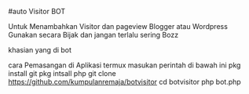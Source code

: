 #auto Visitor BOT

Untuk Menambahkan Visitor dan pageview Blogger atau Wordpress
Gunakan secara Bijak dan jangan terlalu sering Bozz

khasian yang di bot 

cara Pemasangan di Aplikasi termux
masukan perintah di bawah ini
pkg install git
pkg intsall php
git clone https://github.com/kumpulanremaja/botvisitor
cd botvisitor
php bot.php 

